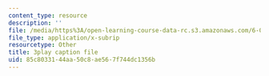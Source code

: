 ```yaml
---
content_type: resource
description: ''
file: /media/https%3A/open-learning-course-data-rc.s3.amazonaws.com/6-042j-mathematics-for-computer-science-fall-2010/85c8033144aa50c8ae567f744dc1356b_L3LMbpZIKhQ.vtt
file_type: application/x-subrip
resourcetype: Other
title: 3play caption file
uid: 85c80331-44aa-50c8-ae56-7f744dc1356b
---
```

